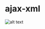 # ajax-xml
![alt text](https://github.com/adrianometalslug/ajax-xml/blob/master/assets/images/tabela.jpg)
